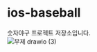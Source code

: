 # ios-baseball
숫자야구 프로젝트 저장소입니다. 
<br/>
![무제 drawio (3)](https://user-images.githubusercontent.com/110806745/184108528-52c9c89f-a434-4307-936d-38383cd046de.png)
